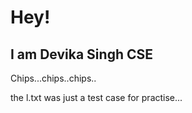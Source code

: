 # Hey!

## I am Devika Singh CSE

Chips...chips..chips..

the l.txt was just a test case for practise...
